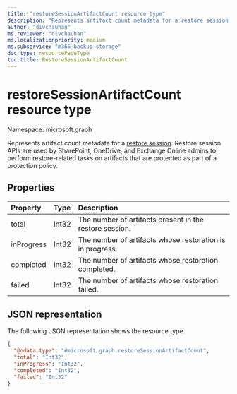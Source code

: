 ```yaml
---
title: "restoreSessionArtifactCount resource type"
description: "Represents artifact count metadata for a restore session."
author: "divchauhan"
ms.reviewer: "divchauhan"
ms.localizationpriority: medium
ms.subservice: "m365-backup-storage"
doc_type: resourcePageType
toc.title: RestoreSessionArtifactCount
---
```


# restoreSessionArtifactCount resource type

Namespace: microsoft.graph

Represents artifact count metadata for a [restore session](../resources/restoreSessionBase.md). Restore session APIs are used by SharePoint, OneDrive, and Exchange Online admins to perform restore-related tasks on artifacts that are protected as part of a protection policy.

## Properties

|Property|Type|Description|
|:---|:---|:---|
|total|Int32|The number of artifacts present in the restore session.|
|inProgress|Int32|The number of artifacts whose restoration is in progress.|
|completed|Int32|The number of artifacts whose restoration completed.|
|failed|Int32|The number of artifacts whose restoration failed.|

## JSON representation

The following JSON representation shows the resource type.
<!-- {
  "blockType": "resource",
  "@odata.type": "microsoft.graph.restoreSessionArtifactCount",
  "openType": false
}
-->
``` json
{
  "@odata.type": "#microsoft.graph.restoreSessionArtifactCount",
  "total": "Int32",
  "inProgress": "Int32",
  "completed": "Int32",
  "failed": "Int32"
}
```